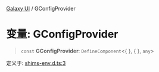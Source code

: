 [Galaxy UI](../index.md) / GConfigProvider

# 变量: GConfigProvider

> `const` **GConfigProvider**: `DefineComponent`\<\{ \}, \{ \}, `any`\>

定义于: [shims-env.d.ts:3](https://github.com/zhengxs2018/galaxy-vue/blob/8e5a3fb68b3f76d6c1ebad5eeee34606ff2e7045/packages/galaxy-ui/src/shims-env.d.ts#L3)
